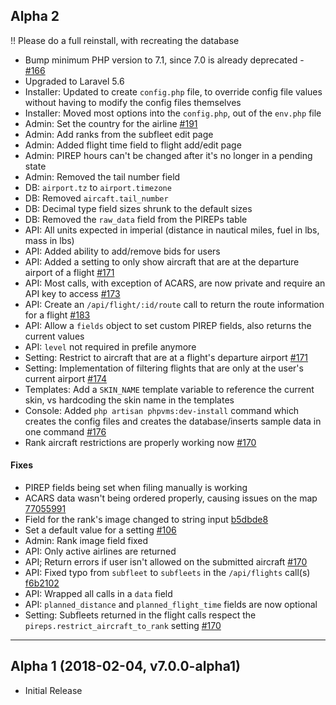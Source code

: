 ## Alpha 2

!! Please do a full reinstall, with recreating the database

- Bump minimum PHP version to 7.1, since 7.0 is already deprecated - [#166](https://github.com/nabeelio/phpvms/issues/166)
- Upgraded to Laravel 5.6
- Installer: Updated to create `config.php` file, to override config file values without having to modify the config files themselves
- Installer: Moved most options into the `config.php`, out of the `env.php` file
- Admin: Set the country for the airline [#191](https://github.com/nabeelio/phpvms/issues/191)
- Admin: Add ranks from the subfleet edit page
- Admin: Added flight time field to flight add/edit page
- Admin: PIREP hours can't be changed after it's no longer in a pending state
- Admin: Removed the tail number field
- DB: `airport.tz` to `airport.timezone`
- DB: Removed `aircaft.tail_number`
- DB: Decimal type field sizes shrunk to the default sizes
- DB: Removed the `raw_data` field from the PIREPs table
- API: All units expected in imperial (distance in nautical miles, fuel in lbs, mass in lbs)
- API: Added ability to add/remove bids for users
- API: Added a setting to only show aircraft that are at the departure airport of a flight [#171](https://github.com/nabeelio/phpvms/issues/171)
- API: Most calls, with exception of ACARS, are now private and require an API key to access [#173](https://github.com/nabeelio/phpvms/issues/173)
- API: Create an `/api/flight/:id/route` call to return the route information for a flight [#183](https://github.com/nabeelio/phpvms/issues/183)
- API: Allow a `fields` object to set custom PIREP fields, also returns the current values
- API: `level` not required in prefile anymore
- Setting: Restrict to aircraft that are at a flight's departure airport [#171](https://github.com/nabeelio/phpvms/issues/171)
- Setting: Implementation of filtering flights that are only at the user's current airport [#174](https://github.com/nabeelio/phpvms/issues/174)
- Templates: Add a `SKIN_NAME` template variable to reference the current skin, vs hardcoding the skin name in the templates
- Console: Added `php artisan phpvms:dev-install` command which creates the config files and creates the database/inserts sample data in one command [#176](https://github.com/nabeelio/phpvms/issues/176)
- Rank aircraft restrictions are properly working now [#170](https://github.com/nabeelio/phpvms/issues/170)

#### Fixes

- PIREP fields being set when filing manually is working
- ACARS data wasn't being ordered properly, causing issues on the map [77055991](https://github.com/nabeelio/phpvms/commit/77055991af36877552e1921466987d3066774d6b)
- Field for the rank's image changed to string input [b5dbde8](https://github.com/nabeelio/phpvms/commit/b5dbde84c4c786799f474117381b8227642f0777)
- Set a default value for a setting [#106](https://github.com/nabeelio/phpvms/issues/106)
- Admin: Rank image field fixed
- API: Only active airlines are returned
- API; Return errors if user isn't allowed on the submitted aircraft [#170](https://github.com/nabeelio/phpvms/issues/170)
- API: Fixed typo from `subfleet` to `subfleets` in the `/api/flights` call(s) [f6b2102](https://github.com/nabeelio/phpvms/commit/f6b2102e4827da6177eb4eee0c3ce0d38eb78ce3)
- API: Wrapped all calls in a `data` field
- API: `planned_distance` and `planned_flight_time` fields are now optional
- Setting: Subfleets returned in the flight calls respect the `pireps.restrict_aircraft_to_rank` setting [#170](https://github.com/nabeelio/phpvms/issues/170)

------

## Alpha 1 (2018-02-04, v7.0.0-alpha1)

- Initial Release
